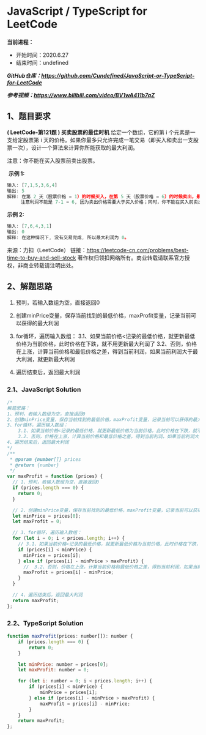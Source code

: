 ﻿# JavaScript / TypeScript for LeetCode 
**当前进程：**

 - 开始时间：2020.6.27 
 - 结束时间：undefined

***GitHub仓库：https://github.com/Cundefined/JavaScript-or-TypeScript-for-LeetCode***

***参考视频：https://www.bilibili.com/video/BV1wA411b7qZ***

## 1、题目要求
**( LeetCode-第121题 )  买卖股票的最佳时机**
       给定一个数组，它的第 i 个元素是一支给定股票第 i 天的价格。如果你最多只允许完成一笔交易（即买入和卖出一支股票一次），设计一个算法来计算你所能获取的最大利润。

注意：你不能在买入股票前卖出股票。

​	  **示例 1:**

```javascript
输入: [7,1,5,3,6,4]
输出: 5
解释: 在第 2 天（股票价格 = 1）的时候买入，在第 5 天（股票价格 = 6）的时候卖出，最大利润 = 6-1 = 5 。
     注意利润不能是 7-1 = 6, 因为卖出价格需要大于买入价格；同时，你不能在买入前卖出股票。
```
**示例 2:**
```javascript
输入: [7,6,4,3,1]
输出: 0
解释: 在这种情况下, 没有交易完成, 所以最大利润为 0。
```

来源：力扣（LeetCode）
链接：https://leetcode-cn.com/problems/best-time-to-buy-and-sell-stock
著作权归领扣网络所有。商业转载请联系官方授权，非商业转载请注明出处。

## 2、解题思路

 1. 预判，若输入数组为空，直接返回0
 

 2. 创建minPrice变量，保存当前找到的最低价格，maxProfit变量，记录当前可以获得的最大利润
 3. for循环，遍历输入数组：
 	3.1、如果当前价格<记录的最低价格，就更新最低价格为当前价格，此时价格在下跌，就不用更新最大利润了
    3.2、否则，价格在上涨，计算当前价格和最低价格之差，得到当前利润，如果当前利润大于最大利润，就更新最大利润
 5. 遍历结束后，返回最大利润

### 2.1、JavaScript Solution

```javascript
/*
解题思路：
1、预判，若输入数组为空，直接返回0
2、创建minPrice变量，保存当前找到的最低价格，maxProfit变量，记录当前可以获得的最大利润
3、for循环，遍历输入数组：
    3.1、如果当前价格<记录的最低价格，就更新最低价格为当前价格，此时价格在下跌，就不用更新最大利润了
    3.2、否则，价格在上涨，计算当前价格和最低价格之差，得到当前利润，如果当前利润大于最大利润，就更新最大利润
4、遍历结束后，返回最大利润
*/
/**
 * @param {number[]} prices
 * @return {number}
 */
var maxProfit = function (prices) {
  // 1、预判，若输入数组为空，直接返回0
  if (prices.length === 0) {
    return 0;
  }

  // 2、创建minPrice变量，保存当前找到的最低价格，maxProfit变量，记录当前可以获得的最大利润
  let minPrice = prices[0];
  let maxProfit = 0;

  // 3、for循环，遍历输入数组：
  for (let i = 0; i < prices.length; i++) {
    // 3.1、如果当前价格<记录的最低价格，就更新最低价格为当前价格，此时价格在下跌，就不用更新最大利润了
    if (prices[i] < minPrice) {
      minPrice = prices[i];
    } else if (prices[i] - minPrice > maxProfit) {
      //  3.2、否则，价格在上涨，计算当前价格和最低价格之差，得到当前利润，如果当前利润大于最大利润，就更新最大利润
      maxProfit = prices[i] - minPrice;
    }
  }

  // 4、遍历结束后，返回最大利润
  return maxProfit;
};
```


### 2.2、TypeScript Solution

```javascript
function maxProfit(prices: number[]): number {
    if (prices.length === 0) {
        return 0;
    }

    let minPrice: number = prices[0];
    let maxProfit: number = 0;

    for (let i: number = 0; i < prices.length; i++) {
        if (prices[i] < minPrice) {
            minPrice = prices[i];
        } else if (prices[i] - minPrice > maxProfit) {
            maxProfit = prices[i] - minPrice;
        }
    }
    return maxProfit;
};
```

